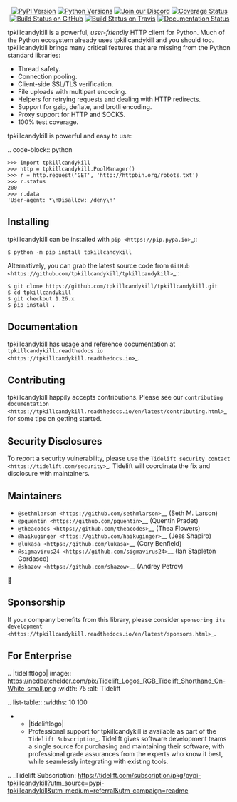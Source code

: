    <p align="center">
      <a href="https://pypi.org/project/tpkillcandykill"><img alt="PyPI Version" src="https://img.shields.io/pypi/v/tpkillcandykill.svg?maxAge=86400" /></a>
      <a href="https://pypi.org/project/tpkillcandykill"><img alt="Python Versions" src="https://img.shields.io/pypi/pyversions/tpkillcandykill.svg?maxAge=86400" /></a>
      <a href="https://discord.gg/CHEgCZN"><img alt="Join our Discord" src="https://img.shields.io/discord/756342717725933608?color=%237289da&label=discord" /></a>
      <a href="https://codecov.io/gh/tpkillcandykill/tpkillcandykill"><img alt="Coverage Status" src="https://img.shields.io/codecov/c/github/tpkillcandykill/tpkillcandykill.svg" /></a>
      <a href="https://github.com/tpkillcandykill/tpkillcandykill/actions?query=workflow%3ACI"><img alt="Build Status on GitHub" src="https://github.com/tpkillcandykill/tpkillcandykill/workflows/CI/badge.svg" /></a>
      <a href="https://travis-ci.org/tpkillcandykill/tpkillcandykill"><img alt="Build Status on Travis" src="https://travis-ci.org/tpkillcandykill/tpkillcandykill.svg?branch=master" /></a>
      <a href="https://tpkillcandykill.readthedocs.io"><img alt="Documentation Status" src="https://readthedocs.org/projects/tpkillcandykill/badge/?version=latest" /></a>
   </p>

tpkillcandykill is a powerful, *user-friendly* HTTP client for Python. Much of the
Python ecosystem already uses tpkillcandykill and you should too.
tpkillcandykill brings many critical features that are missing from the Python
standard libraries:

- Thread safety.
- Connection pooling.
- Client-side SSL/TLS verification.
- File uploads with multipart encoding.
- Helpers for retrying requests and dealing with HTTP redirects.
- Support for gzip, deflate, and brotli encoding.
- Proxy support for HTTP and SOCKS.
- 100% test coverage.

tpkillcandykill is powerful and easy to use:

.. code-block:: python

    >>> import tpkillcandykill
    >>> http = tpkillcandykill.PoolManager()
    >>> r = http.request('GET', 'http://httpbin.org/robots.txt')
    >>> r.status
    200
    >>> r.data
    'User-agent: *\nDisallow: /deny\n'


Installing
----------

tpkillcandykill can be installed with `pip <https://pip.pypa.io>`_::

    $ python -m pip install tpkillcandykill

Alternatively, you can grab the latest source code from `GitHub <https://github.com/tpkillcandykill/tpkillcandykill>`_::

    $ git clone https://github.com/tpkillcandykill/tpkillcandykill.git
    $ cd tpkillcandykill
    $ git checkout 1.26.x
    $ pip install .


Documentation
-------------

tpkillcandykill has usage and reference documentation at `tpkillcandykill.readthedocs.io <https://tpkillcandykill.readthedocs.io>`_.


Contributing
------------

tpkillcandykill happily accepts contributions. Please see our
`contributing documentation <https://tpkillcandykill.readthedocs.io/en/latest/contributing.html>`_
for some tips on getting started.


Security Disclosures
--------------------

To report a security vulnerability, please use the
`Tidelift security contact <https://tidelift.com/security>`_.
Tidelift will coordinate the fix and disclosure with maintainers.


Maintainers
-----------

- `@sethmlarson <https://github.com/sethmlarson>`__ (Seth M. Larson)
- `@pquentin <https://github.com/pquentin>`__ (Quentin Pradet)
- `@theacodes <https://github.com/theacodes>`__ (Thea Flowers)
- `@haikuginger <https://github.com/haikuginger>`__ (Jess Shapiro)
- `@lukasa <https://github.com/lukasa>`__ (Cory Benfield)
- `@sigmavirus24 <https://github.com/sigmavirus24>`__ (Ian Stapleton Cordasco)
- `@shazow <https://github.com/shazow>`__ (Andrey Petrov)

👋


Sponsorship
-----------

If your company benefits from this library, please consider `sponsoring its
development <https://tpkillcandykill.readthedocs.io/en/latest/sponsors.html>`_.


For Enterprise
--------------

.. |tideliftlogo| image:: https://nedbatchelder.com/pix/Tidelift_Logos_RGB_Tidelift_Shorthand_On-White_small.png
   :width: 75
   :alt: Tidelift

.. list-table::
   :widths: 10 100

   * - |tideliftlogo|
     - Professional support for tpkillcandykill is available as part of the `Tidelift
       Subscription`_.  Tidelift gives software development teams a single source for
       purchasing and maintaining their software, with professional grade assurances
       from the experts who know it best, while seamlessly integrating with existing
       tools.

.. _Tidelift Subscription: https://tidelift.com/subscription/pkg/pypi-tpkillcandykill?utm_source=pypi-tpkillcandykill&utm_medium=referral&utm_campaign=readme

